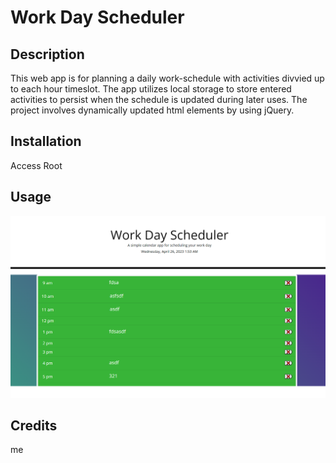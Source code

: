 # Work Day Scheduler

## Description

This web app is for planning a daily work-schedule with activities divvied up to each hour timeslot. The app utilizes local storage to store entered activities to persist when the schedule is updated during later uses. The project involves dynamically updated html elements by using jQuery.

## Installation
Access Root

## Usage

![A webpage with a daily work-schedule planner, in which an activity can be assigned and stored to each hour-block](assets/screenshot.png)

## Credits
 me